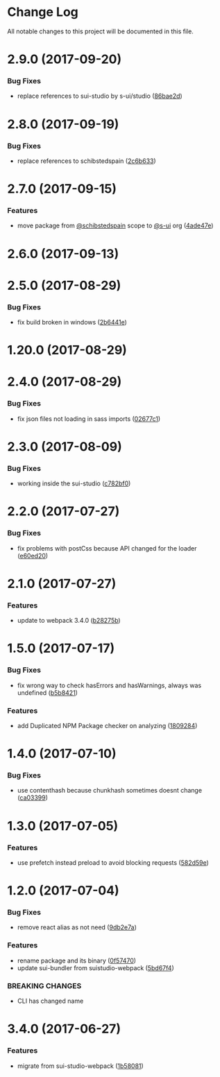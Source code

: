 # Change Log

All notable changes to this project will be documented in this file.

<a name="2.9.0"></a>
# 2.9.0 (2017-09-20)


### Bug Fixes

* replace references to sui-studio by s-ui/studio ([86bae2d](https://github.com/SUI-Components/sui/commit/86bae2d))



<a name="2.8.0"></a>
# 2.8.0 (2017-09-19)


### Bug Fixes

* replace references to schibstedspain ([2c6b633](https://github.com/SUI-Components/sui/commit/2c6b633))



<a name="2.7.0"></a>
# 2.7.0 (2017-09-15)


### Features

* move package from [@schibstedspain](https://github.com/schibstedspain) scope to [@s-ui](https://github.com/s-ui) org ([4ade47e](https://github.com/SUI-Components/sui/commit/4ade47e))



<a name="2.6.0"></a>
# 2.6.0 (2017-09-13)



<a name="2.5.0"></a>
# 2.5.0 (2017-08-29)


### Bug Fixes

* fix build broken in windows ([2b6441e](https://github.com/SUI-Components/sui/commit/2b6441e))



<a name="1.20.0"></a>
# 1.20.0 (2017-08-29)



<a name="2.4.0"></a>
# 2.4.0 (2017-08-29)


### Bug Fixes

* fix json files not loading in sass imports ([02677c1](https://github.com/SUI-Components/sui/commit/02677c1))



<a name="2.3.0"></a>
# 2.3.0 (2017-08-09)


### Bug Fixes

* working inside the sui-studio ([c782bf0](https://github.com/SUI-Components/sui/commit/c782bf0))



<a name="2.2.0"></a>
# 2.2.0 (2017-07-27)


### Bug Fixes

* fix problems with postCss because API changed for the loader ([e60ed20](https://github.com/SUI-Components/sui/commit/e60ed20))



<a name="2.1.0"></a>
# 2.1.0 (2017-07-27)


### Features

* update to webpack 3.4.0 ([b28275b](https://github.com/SUI-Components/sui/commit/b28275b))



<a name="1.5.0"></a>
# 1.5.0 (2017-07-17)


### Bug Fixes

* fix wrong way to check hasErrors and hasWarnings, always was undefined ([b5b8421](https://github.com/SUI-Components/sui/commit/b5b8421))


### Features

* add Duplicated NPM Package checker on analyzing ([1809284](https://github.com/SUI-Components/sui/commit/1809284))



<a name="1.4.0"></a>
# 1.4.0 (2017-07-10)


### Bug Fixes

* use contenthash because chunkhash sometimes doesnt change ([ca03399](https://github.com/SUI-Components/sui/commit/ca03399))



<a name="1.3.0"></a>
# 1.3.0 (2017-07-05)


### Features

* use prefetch instead preload to avoid blocking requests ([582d59e](https://github.com/SUI-Components/sui/commit/582d59e))



<a name="1.2.0"></a>
# 1.2.0 (2017-07-04)


### Bug Fixes

* remove react alias as not need ([9db2e7a](https://github.com/SUI-Components/sui/commit/9db2e7a))


### Features

* rename package and its binary ([0f57470](https://github.com/SUI-Components/sui/commit/0f57470))
* update sui-bundler from suistudio-webpack ([5bd67f4](https://github.com/SUI-Components/sui/commit/5bd67f4))


### BREAKING CHANGES

* CLI has changed name



<a name="3.4.0"></a>
# 3.4.0 (2017-06-27)


### Features

* migrate from sui-studio-webpack ([1b58081](https://github.com/SUI-Components/sui/commit/1b58081))



